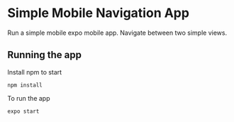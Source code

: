# Simple Mobile Navigation App

Run a simple mobile expo mobile app.  Navigate between two simple views.

## Running the app

Install npm to start 
```
npm install
```

To run the app 
```
expo start
```